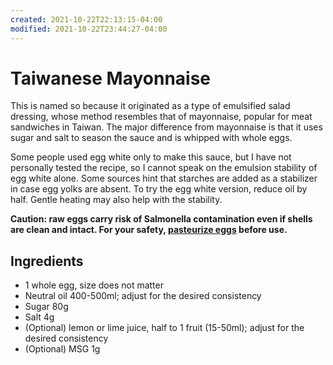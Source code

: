 ```yaml
---
created: 2021-10-22T22:13:15-04:00
modified: 2021-10-22T23:44:27-04:00
---
```


# Taiwanese Mayonnaise

This is named so because it originated as a type of emulsified salad dressing, whose method resembles that of mayonnaise, popular for meat sandwiches in Taiwan. The major difference from mayonnaise is that it uses sugar and salt to season the sauce and is whipped with whole eggs.

Some people used egg white only to make this sauce, but I have not personally tested the recipe, so I cannot speak on the emulsion stability of egg white alone. Some sources hint that starches are added as a stabilizer in case egg yolks are absent. To try the egg white version, reduce oil by half. Gentle heating may also help with the stability.

**Caution: raw eggs carry risk of Salmonella contamination even if shells are clean and intact. For your safety, [pasteurize eggs](egg-pasteurization) before use.**

## Ingredients

* 1 whole egg, size does not matter
* Neutral oil 400-500ml; adjust for the desired consistency
* Sugar 80g
* Salt 4g
* (Optional) lemon or lime juice, half to 1 fruit (15-50ml); adjust for the desired consistency
* (Optional) MSG 1g
